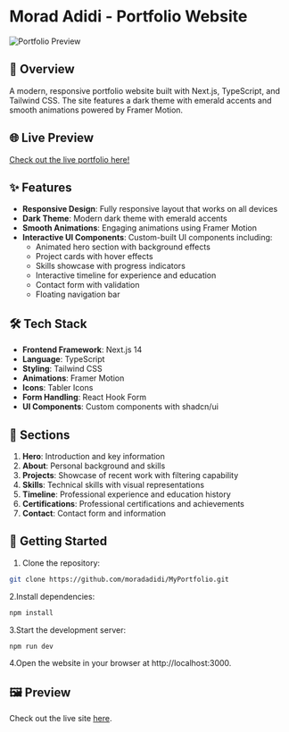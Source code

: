 # Morad Adidi - Portfolio Website

![Portfolio Preview](https://hebbkx1anhila5yf.public.blob.vercel-storage.com/image-nklfxRT7MJekSXZAsnT07LT7GG9riE.png)

## 🚀 Overview

A modern, responsive portfolio website built with Next.js, TypeScript, and Tailwind CSS. The site features a dark theme with emerald accents and smooth animations powered by Framer Motion.

## 🌐 Live Preview

[Check out the live portfolio here!](https://9zck0r4xshchuv66.vercel.app/)

## ✨ Features

- **Responsive Design**: Fully responsive layout that works on all devices
- **Dark Theme**: Modern dark theme with emerald accents
- **Smooth Animations**: Engaging animations using Framer Motion
- **Interactive UI Components**: Custom-built UI components including:
  - Animated hero section with background effects
  - Project cards with hover effects
  - Skills showcase with progress indicators
  - Interactive timeline for experience and education
  - Contact form with validation
  - Floating navigation bar

## 🛠 Tech Stack

- **Frontend Framework**: Next.js 14
- **Language**: TypeScript
- **Styling**: Tailwind CSS
- **Animations**: Framer Motion
- **Icons**: Tabler Icons
- **Form Handling**: React Hook Form
- **UI Components**: Custom components with shadcn/ui

## 📱 Sections

1. **Hero**: Introduction and key information
2. **About**: Personal background and skills
3. **Projects**: Showcase of recent work with filtering capability
4. **Skills**: Technical skills with visual representations
5. **Timeline**: Professional experience and education history
6. **Certifications**: Professional certifications and achievements
7. **Contact**: Contact form and information

## 🚀 Getting Started

1. Clone the repository:
```bash
git clone https://github.com/moradadidi/MyPortfolio.git
```
2.Install dependencies:
```bash
npm install
```
3.Start the development server:
```bash
npm run dev
```
4.Open the website in your browser at http://localhost:3000.

## 🖼️ Preview  

Check out the live site [here](https://9zck0r4xshchuv66.vercel.app/).  


